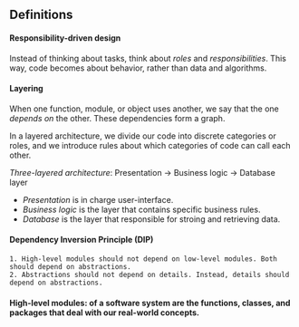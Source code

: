 ## Definitions

#### Responsibility-driven design
Instead of thinking about tasks, think about *roles* and *responsibilities*. This way, code becomes about behavior, rather than data and algorithms. 

#### **Layering**
When one function, module, or object uses another, we say that the one *depends on* the other. These dependencies form a graph. 

In a layered architecture, we divide our code into discrete categories or roles, and we introduce rules about which categories of code can call each other. 

*Three-layered architecture*: Presentation -> Business logic -> Database layer
* *Presentation* is in charge user-interface. 
* *Business logic* is the layer that contains specific business rules.
* *Database* is the layer that responsible for stroing and retrieving data.

#### **Dependency Inversion Principle** (DIP)
    1. High-level modules should not depend on low-level modules. Both should depend on abstractions.
    2. Abstractions should not depend on details. Instead, details should depend on abstractions.

#### **High-level modules**: of a software system are the functions, classes, and packages that deal with our real-world concepts. 

